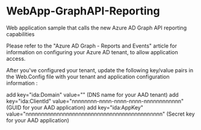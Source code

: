 # WebApp-GraphAPI-Reporting
Web application sample that calls the new Azure AD Graph API reporting capabilities

Please refer to the "Azure AD Graph - Reports and Events" article for information on configuring your Azure AD tenant, to allow application access.  

After you've configured your tenant, update the following key/value pairs in the Web.Config file with your tenant and application configuration information :

add key="ida:Domain" value="<your-tenant-dns>"                               (DNS name for your AAD tenant)
add key="ida:ClientId" value="nnnnnnnn-nnnn-nnnn-nnnn-nnnnnnnnnnnn"          (GUID for your AAD application)
add key="ida:AppKey" value="nnnnnnnnnnnnnnnnnnnnnnnnnnnnnnnnnnnnnnnnnnnn"    (Secret key for your AAD application)


